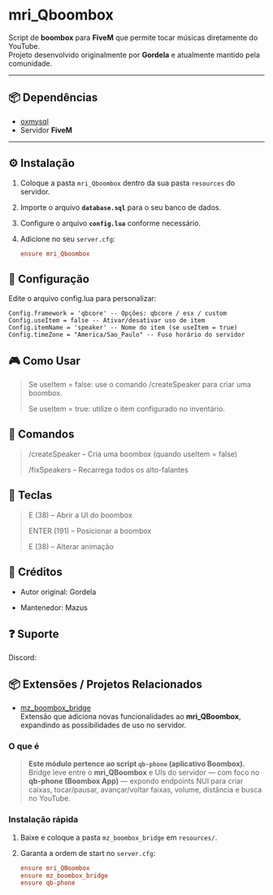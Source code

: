 # mri_Qboombox

Script de **boombox** para **FiveM** que permite tocar músicas diretamente do YouTube.  
Projeto desenvolvido originalmente por **Gordela** e atualmente mantido pela comunidade.

---

## 📦 Dependências

- [oxmysql](https://github.com/overextended/oxmysql)
- Servidor **FiveM**

---

## ⚙️ Instalação

1. Coloque a pasta `mri_Qboombox` dentro da sua pasta `resources` do servidor.
2. Importe o arquivo **`database.sql`** para o seu banco de dados.
3. Configure o arquivo **`config.lua`** conforme necessário.
4. Adicione no seu `server.cfg`:

   ```cfg
   ensure mri_Qboombox
   ```

## 🔧 Configuração

Edite o arquivo config.lua para personalizar:

```
Config.framework = 'qbcore' -- Opções: qbcore / esx / custom
Config.useItem = false -- Ativar/desativar uso de item
Config.itemName = 'speaker' -- Nome do item (se useItem = true)
Config.timeZone = "America/Sao_Paulo" -- Fuso horário do servidor
```

## 🎮 Como Usar

> Se useItem = false: use o comando /createSpeaker para criar uma boombox.
>
> Se useItem = true: utilize o item configurado no inventário.

## 📜 Comandos

> /createSpeaker – Cria uma boombox (quando useItem = false)
>
> /fixSpeakers – Recarrega todos os alto-falantes

## 📌 Teclas

> E (38) – Abrir a UI do boombox
>
> ENTER (191) – Posicionar a boombox
>
> E (38) – Alterar animação

## 🤝 Créditos

- Autor original: Gordela

- Mantenedor: Mazus

## ❓ Suporte

Discord:

## 📦 Extensões / Projetos Relacionados

- [mz_boombox_bridge](https://github.com/Mazus-Ofc)  
  Extensão que adiciona novas funcionalidades ao **mri_QBoombox**, expandindo as possibilidades de uso no servidor.

### O que é

> **Este módulo pertence ao script `qb-phone` (aplicativo Boombox).**  
> Bridge leve entre o **mri_QBoombox** e UIs do servidor — com foco no **qb-phone (Boombox App)** — expondo endpoints NUI para criar caixas, tocar/pausar, avançar/voltar faixas, volume, distância e busca no YouTube.

### Instalação rápida

1. Baixe e coloque a pasta `mz_boombox_bridge` em `resources/`.
2. Garanta a ordem de start no `server.cfg`:

   ```cfg
   ensure mri_QBoombox
   ensure mz_boombox_bridge
   ensure qb-phone
   ```
